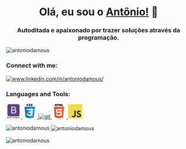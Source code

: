 <h1 align="center">Olá, eu sou o <a href="antoniodamous.giyhub.io">Antônio!</a> 👋</h1>
<h3 align="center">Autoditada e apaixonado por trazer soluções através da programação.</h3>

<p align="left"> <img src="https://komarev.com/ghpvc/?username=antoniodamous&label=Profile%20views&color=0e75b6&style=flat" alt="antoniodamous" /> </p>

<h3 align="left">Connect with me:</h3>
<p align="left">
<a href="https://linkedin.com/in/www.linkedin.com/in/antoniodamous/" target="blank"><img align="center" src="https://raw.githubusercontent.com/rahuldkjain/github-profile-readme-generator/master/src/images/icons/Social/linked-in-alt.svg" alt="www.linkedin.com/in/antoniodamous/" height="30" width="40" /></a>
</p>

<h3 align="left">Languages and Tools:</h3>
<p align="left"> <a href="https://getbootstrap.com" target="_blank"> <img src="https://raw.githubusercontent.com/devicons/devicon/master/icons/bootstrap/bootstrap-plain-wordmark.svg" alt="bootstrap" width="40" height="40"/> </a> <a href="https://www.w3schools.com/css/" target="_blank"> <img src="https://raw.githubusercontent.com/devicons/devicon/master/icons/css3/css3-original-wordmark.svg" alt="css3" width="40" height="40"/> </a> <a href="https://git-scm.com/" target="_blank"> <img src="https://www.vectorlogo.zone/logos/git-scm/git-scm-icon.svg" alt="git" width="40" height="40"/> </a> <a href="https://www.w3.org/html/" target="_blank"> <img src="https://raw.githubusercontent.com/devicons/devicon/master/icons/html5/html5-original-wordmark.svg" alt="html5" width="40" height="40"/> </a> <a href="https://developer.mozilla.org/en-US/docs/Web/JavaScript" target="_blank"> <img src="https://raw.githubusercontent.com/devicons/devicon/master/icons/javascript/javascript-original.svg" alt="javascript" width="40" height="40"/> </a> </p>

<p><img align="left" src="https://github-readme-stats.vercel.app/api/top-langs?username=antoniodamous&show_icons=true&locale=en&layout=compact" alt="antoniodamous" /></p>

<p>&nbsp;<img align="center" src="https://github-readme-stats.vercel.app/api?username=antoniodamous&show_icons=true&locale=en" alt="antoniodamous" /></p>

<p><img align="center" src="https://github-readme-streak-stats.herokuapp.com/?user=antoniodamous&" alt="antoniodamous" /></p>




<!--
**antoniodamous/antoniodamous** is a ✨ _special_ ✨ repository because its `README.md` (this file) appears on your GitHub profile.

Here are some ideas to get you started:

- 🔭 I’m currently working on ...
- 🌱 I’m currently learning ...
- 👯 I’m looking to collaborate on ...
- 🤔 I’m looking for help with ...
- 💬 Ask me about ...
- 📫 How to reach me: ...
- 😄 Pronouns: ...
- ⚡ Fun fact: ...
-->
